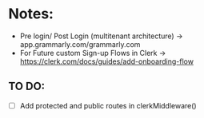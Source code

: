 # Notes:

- Pre login/ Post Login (multitenant architecture) -> app.grammarly.com/grammarly.com
- For Future custom Sign-up Flows in Clerk -> https://clerk.com/docs/guides/add-onboarding-flow

## TO DO:

- [ ] Add protected and public routes in clerkMiddleware()
